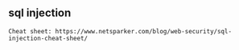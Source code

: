 ## sql injection

```
Cheat sheet: https://www.netsparker.com/blog/web-security/sql-injection-cheat-sheet/
```